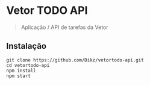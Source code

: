# Vetor TODO API
> Aplicação / API de tarefas da Vetor


## Instalação
```console
git clone https://github.com/Dikz/vetortodo-api.git
cd vetortodo-api
npm install
npm start
```
